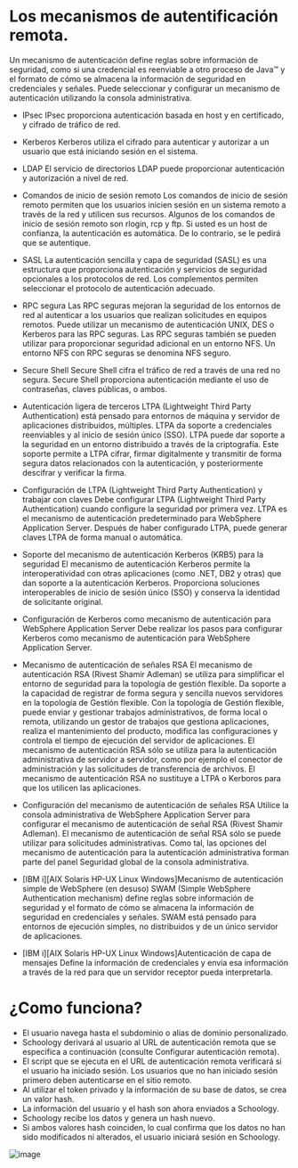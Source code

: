 # Los mecanismos de autentificación remota.
Un mecanismo de autenticación define reglas sobre información de seguridad, como si una credencial es reenviable a otro proceso de Java™ y el formato de cómo se almacena la información de seguridad en credenciales y señales. Puede seleccionar y configurar un mecanismo de autenticación utilizando la consola administrativa.

* IPsec
IPsec proporciona autenticación basada en host y en certificado, y cifrado de tráfico de red.
* Kerberos
Kerberos utiliza el cifrado para autenticar y autorizar a un usuario que está iniciando sesión en el sistema.
* LDAP
El servicio de directorios LDAP puede proporcionar autenticación y autorización a nivel de red.
* Comandos de inicio de sesión remoto
Los comandos de inicio de sesión remoto permiten que los usuarios inicien sesión en un sistema remoto a través de la red y utilicen sus recursos. Algunos de los comandos de inicio de sesión remoto son rlogin, rcp y ftp. Si usted es un host de confianza, la autenticación es automática. De lo contrario, se le pedirá que se autentique.
* SASL
La autenticación sencilla y capa de seguridad (SASL) es una estructura que proporciona autenticación y servicios de seguridad opcionales a los protocolos de red. Los complementos permiten seleccionar el protocolo de autenticación adecuado.
* RPC segura
Las RPC seguras mejoran la seguridad de los entornos de red al autenticar a los usuarios que realizan solicitudes en equipos remotos. Puede utilizar un mecanismo de autenticación UNIX, DES o Kerberos para las RPC seguras.
Las RPC seguras también se pueden utilizar para proporcionar seguridad adicional en un entorno NFS. Un entorno NFS con RPC seguras se denomina NFS seguro.
* Secure Shell
Secure Shell cifra el tráfico de red a través de una red no segura. Secure Shell proporciona autenticación mediante el uso de contraseñas, claves públicas, o ambos.

* Autenticación ligera de terceros
LTPA (Lightweight Third Party Authentication) está pensado para entornos de máquina y servidor de aplicaciones distribuidos, múltiples. LTPA da soporte a credenciales reenviables y al inicio de sesión único (SSO). LTPA puede dar soporte a la seguridad en un entorno distribuido a través de la criptografía. Este soporte permite a LTPA cifrar, firmar digitalmente y transmitir de forma segura datos relacionados con la autenticación, y posteriormente descifrar y verificar la firma.
* Configuración de LTPA (Lightweight Third Party Authentication) y trabajar con claves
Debe configurar LTPA (Lightweight Third Party Authentication) cuando configure la seguridad por primera vez. LTPA es el mecanismo de autenticación predeterminado para WebSphere Application Server. Después de haber configurado LTPA, puede generar claves LTPA de forma manual o automática.
* Soporte del mecanismo de autenticación Kerberos (KRB5) para la seguridad
El mecanismo de autenticación Kerberos permite la interoperatividad con otras aplicaciones (como .NET, DB2 y otras) que dan soporte a la autenticación Kerberos. Proporciona soluciones interoperables de inicio de sesión único (SSO) y conserva la identidad de solicitante original.
* Configuración de Kerberos como mecanismo de autenticación para WebSphere Application Server
Debe realizar los pasos para configurar Kerberos como mecanismo de autenticación para WebSphere Application Server.
* Mecanismo de autenticación de señales RSA
El mecanismo de autenticación RSA (Rivest Shamir Adleman) se utiliza para simplificar el entorno de seguridad para la topología de gestión flexible. Da soporte a la capacidad de registrar de forma segura y sencilla nuevos servidores en la topología de Gestión flexible. Con la topología de Gestión flexible, puede enviar y gestionar trabajos administrativos, de forma local o remota, utilizando un gestor de trabajos que gestiona aplicaciones, realiza el mantenimiento del producto, modifica las configuraciones y controla el tiempo de ejecución del servidor de aplicaciones. El mecanismo de autenticación RSA sólo se utiliza para la autenticación administrativa de servidor a servidor, como por ejemplo el conector de administración y las solicitudes de transferencia de archivos. El mecanismo de autenticación RSA no sustituye a LTPA o Kerboros para que los utilicen las aplicaciones.
* Configuración del mecanismo de autenticación de señales RSA
Utilice la consola administrativa de WebSphere Application Server para configurar el mecanismo de autenticación de señal RSA (Rivest Shamir Adleman). El mecanismo de autenticación de señal RSA sólo se puede utilizar para solicitudes administrativas. Como tal, las opciones del mecanismo de autenticación para la autenticación administrativa forman parte del panel Seguridad global de la consola administrativa.
* [IBM i][AIX Solaris HP-UX Linux Windows]Mecanismo de autenticación simple de WebSphere (en desuso)
SWAM (Simple WebSphere Authentication mechanism) define reglas sobre información de seguridad y el formato de cómo se almacena la información de seguridad en credenciales y señales. SWAM está pensado para entornos de ejecución simples, no distribuidos y de un único servidor de aplicaciones.
* [IBM i][AIX Solaris HP-UX Linux Windows]Autenticación de capa de mensajes
Define la información de credenciales y envía esa información a través de la red para que un servidor receptor pueda interpretarla.

# ¿Como funciona?
* El usuario navega hasta el subdominio o alias de dominio personalizado.
* Schoology derivará al usuario al URL de autenticación remota que se especifica a continuación (consulte Configurar autenticación remota).
* El script que se ejecuta en el URL de autenticación remota verificará si el usuario ha iniciado sesión. Los usuarios que no han iniciado sesión primero deben autenticarse en el sitio remoto.
* Al utilizar el token privado y la información de su base de datos, se crea un valor hash.
* La información del usuario y el hash son ahora enviados a Schoology.
* Schoology recibe los datos y genera un hash nuevo.
* Si ambos valores hash coinciden, lo cual confirma que los datos no han sido modificados ni alterados, el usuario iniciará sesión en Schoology.

![image](https://user-images.githubusercontent.com/50559771/140591427-e9be395c-445b-4704-857c-4d611ba6f4b8.png)

